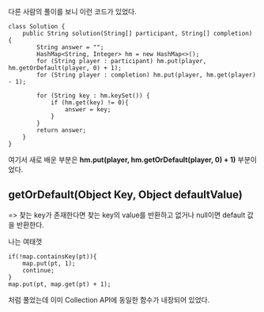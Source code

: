 다른 사람의 풀이를 보니 이런 코드가 있었다.


```
class Solution {
    public String solution(String[] participant, String[] completion) {
        String answer = "";
        HashMap<String, Integer> hm = new HashMap<>();
        for (String player : participant) hm.put(player, hm.getOrDefault(player, 0) + 1);
        for (String player : completion) hm.put(player, hm.get(player) - 1);

        for (String key : hm.keySet()) {
            if (hm.get(key) != 0){
                answer = key;
            }
        }
        return answer;
    }
}
```


여기서 새로 배운 부분은 **hm.put(player, hm.getOrDefault(player, 0) + 1)** 부분이었다.


## getOrDefault(Object Key, Object defaultValue)
=> 찾는 key가 존재한다면 찾는 key의 value를 반환하고 없거나 null이면 default 값을 반환한다.


나는 여태껏
```
if(!map.containsKey(pt)){
    map.put(pt, 1);
    continue;
}
map.put(pt, map.get(pt) + 1);
```
            
처럼 풀었는데 이미 Collection API에 동일한 함수가 내장되어 있었다.
